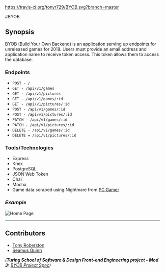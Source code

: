 https://travis-ci.org/tonyr729/BYOB.svg?branch=master

#BYOB

## Synopsis

BYOB (Build Your Own Backend) is an application serving up endpoints for unreleased games for 2018.  Users must provide an email address and application name to receive token access.  This token allows them to access the database.

### Endpoints

* ```POST - /```
* ```GET - /api/v1/games```
* ```GET - /api/v1/pictures```
* ```GET - /api/v1/games/:id```
* ```GET - /api/v1/pictures/:id```
* ```POST - /api/v1/games/:id```
* ```POST - /api/v1/pictures/:id```
* ```PATCH - /api/v1/games/:id```
* ```PATCH - /api/v1/pictures/:id```
* ```DELETE - /api/v1/games/:id```
* ```DELETE = /api/v1/pictures/:id```

### Tools/Technologies

* Express
* Knex
* PostgreSQL
* JSON Web Token
* Chai
* Mocha
* Game data scraped using Nightmare from [PC Gamer](https://www.pcgamer.com/new-games-2018/1/)

### *Example* 

![Home Page](https://i.imgur.com/SaC3WBM.png)

---

## Contributors

* [Tony Roberston](https://github.com/tonyr729)
* [Seamus Quinn](https://github.com/seamus-quinn)

_(**Turing School of Software & Design Front-end Engineering project - Mod 3:** [BYOB Project Spec](http://frontend.turing.io/projects/build-your-own-backend.html))_ 
